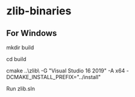 # zlib-binaries

## For Windows

mkdir build

cd build

cmake ..\zlib\ -G "Visual Studio 16 2019" -A x64 -DCMAKE_INSTALL_PREFIX="../install"

Run zlib.sln
